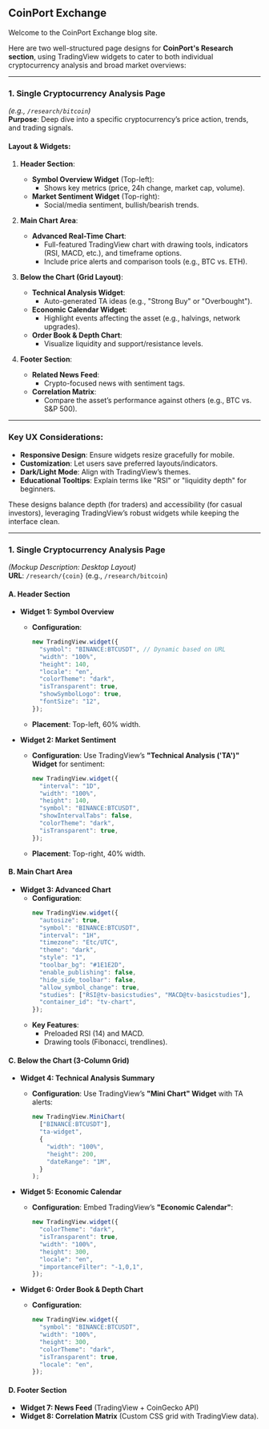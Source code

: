 ## CoinPort Exchange

Welcome to the CoinPort Exchange blog site.

Here are two well-structured page designs for **CoinPort's Research section**, using TradingView widgets to cater to both individual cryptocurrency analysis and broad market overviews:

---

### **1. Single Cryptocurrency Analysis Page**  
*(e.g., `/research/bitcoin`)*  
**Purpose**: Deep dive into a specific cryptocurrency’s price action, trends, and trading signals.  

#### **Layout & Widgets**:  
1. **Header Section**:  
   - **Symbol Overview Widget** (Top-left):  
     - Shows key metrics (price, 24h change, market cap, volume).  
   - **Market Sentiment Widget** (Top-right):  
     - Social/media sentiment, bullish/bearish trends.  

2. **Main Chart Area**:  
   - **Advanced Real-Time Chart**:  
     - Full-featured TradingView chart with drawing tools, indicators (RSI, MACD, etc.), and timeframe options.  
     - Include price alerts and comparison tools (e.g., BTC vs. ETH).  

3. **Below the Chart (Grid Layout)**:  
   - **Technical Analysis Widget**:  
     - Auto-generated TA ideas (e.g., "Strong Buy" or "Overbought").  
   - **Economic Calendar Widget**:  
     - Highlight events affecting the asset (e.g., halvings, network upgrades).  
   - **Order Book & Depth Chart**:  
     - Visualize liquidity and support/resistance levels.  

4. **Footer Section**:  
   - **Related News Feed**:  
     - Crypto-focused news with sentiment tags.  
   - **Correlation Matrix**:  
     - Compare the asset’s performance against others (e.g., BTC vs. S&P 500).  

---

### **Key UX Considerations**:  
- **Responsive Design**: Ensure widgets resize gracefully for mobile.  
- **Customization**: Let users save preferred layouts/indicators.  
- **Dark/Light Mode**: Align with TradingView’s themes.  
- **Educational Tooltips**: Explain terms like "RSI" or "liquidity depth" for beginners.  

These designs balance depth (for traders) and accessibility (for casual investors), leveraging TradingView’s robust widgets while keeping the interface clean.  

---

### **1. Single Cryptocurrency Analysis Page**  
*(Mockup Description: Desktop Layout)*  
**URL**: `/research/{coin}` (e.g., `/research/bitcoin`)  

#### **A. Header Section**  
- **Widget 1: Symbol Overview**  
  - **Configuration**:  
    ```javascript
    new TradingView.widget({
      "symbol": "BINANCE:BTCUSDT", // Dynamic based on URL
      "width": "100%",
      "height": 140,
      "locale": "en",
      "colorTheme": "dark",
      "isTransparent": true,
      "showSymbolLogo": true,
      "fontSize": "12",
    });
    ```  
  - **Placement**: Top-left, 60% width.  

- **Widget 2: Market Sentiment**  
  - **Configuration**: Use TradingView’s **"Technical Analysis ('TA')" Widget** for sentiment:  
    ```javascript
    new TradingView.widget({
      "interval": "1D",
      "width": "100%",
      "height": 140,
      "symbol": "BINANCE:BTCUSDT",
      "showIntervalTabs": false,
      "colorTheme": "dark",
      "isTransparent": true,
    });
    ```  
  - **Placement**: Top-right, 40% width.  

#### **B. Main Chart Area**  
- **Widget 3: Advanced Chart**  
  - **Configuration**:  
    ```javascript
    new TradingView.widget({
      "autosize": true,
      "symbol": "BINANCE:BTCUSDT",
      "interval": "1H",
      "timezone": "Etc/UTC",
      "theme": "dark",
      "style": "1",
      "toolbar_bg": "#1E1E2D",
      "enable_publishing": false,
      "hide_side_toolbar": false,
      "allow_symbol_change": true,
      "studies": ["RSI@tv-basicstudies", "MACD@tv-basicstudies"],
      "container_id": "tv-chart",
    });
    ```  
  - **Key Features**:  
    - Preloaded RSI (14) and MACD.  
    - Drawing tools (Fibonacci, trendlines).  

#### **C. Below the Chart (3-Column Grid)**  
- **Widget 4: Technical Analysis Summary**  
  - **Configuration**: Use TradingView’s **"Mini Chart" Widget** with TA alerts:  
    ```javascript
    new TradingView.MiniChart(
      ["BINANCE:BTCUSDT"],
      "ta-widget",
      { 
        "width": "100%",
        "height": 200,
        "dateRange": "1M",
      }
    );
    ```  

- **Widget 5: Economic Calendar**  
  - **Configuration**: Embed TradingView’s **"Economic Calendar"**:  
    ```javascript
    new TradingView.widget({
      "colorTheme": "dark",
      "isTransparent": true,
      "width": "100%",
      "height": 300,
      "locale": "en",
      "importanceFilter": "-1,0,1",
    });
    ```  

- **Widget 6: Order Book & Depth Chart**  
  - **Configuration**:  
    ```javascript
    new TradingView.widget({
      "symbol": "BINANCE:BTCUSDT",
      "width": "100%",
      "height": 300,
      "colorTheme": "dark",
      "isTransparent": true,
      "locale": "en",
    });
    ```  

#### **D. Footer Section**  
- **Widget 7: News Feed** (TradingView + CoinGecko API)  
- **Widget 8: Correlation Matrix** (Custom CSS grid with TradingView data).  

